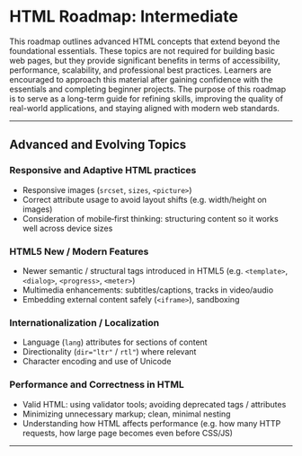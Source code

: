# HTML Roadmap: Intermediate

This roadmap outlines advanced HTML concepts that extend beyond the foundational essentials. These topics are not required for building basic web pages, but they provide significant benefits in terms of accessibility, performance, scalability, and professional best practices. Learners are encouraged to approach this material after gaining confidence with the essentials and completing beginner projects. The purpose of this roadmap is to serve as a long-term guide for refining skills, improving the quality of real-world applications, and staying aligned with modern web standards.

---

## Advanced and Evolving Topics

### Responsive and Adaptive HTML practices

* Responsive images (`srcset`, `sizes`, `<picture>`)
* Correct attribute usage to avoid layout shifts (e.g. width/height on images)
* Consideration of mobile‐first thinking: structuring content so it works well across device sizes

### HTML5 New / Modern Features

* Newer semantic / structural tags introduced in HTML5 (e.g. `<template>`, `<dialog>`, `<progress>`, `<meter>`)
* Multimedia enhancements: subtitles/captions, tracks in video/audio
* Embedding external content safely (`<iframe>`), sandboxing

### Internationalization / Localization

* Language (`lang`) attributes for sections of content
* Directionality (`dir="ltr"` / `rtl"`) where relevant
* Character encoding and use of Unicode

### Performance and Correctness in HTML

* Valid HTML: using validator tools; avoiding deprecated tags / attributes
* Minimizing unnecessary markup; clean, minimal nesting
* Understanding how HTML affects performance (e.g. how many HTTP requests, how large page becomes even before CSS/JS)

---
